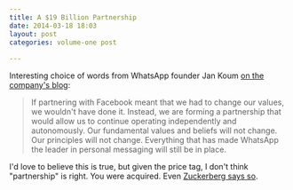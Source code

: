```yaml
---
title: A $19 Billion Partnership
date: 2014-03-18 18:03
layout: post
categories: volume-one post
 
---
```



Interesting choice of words from WhatsApp founder Jan Koum [on the company's blog](http://blog.whatsapp.com/index.php/2014/03/setting-the-record-straight/): 

> If partnering with Facebook meant that we had to change our values, we wouldn't have done it. Instead, we are forming a partnership that would allow us to continue operating independently and autonomously. Our fundamental values and beliefs will not change. Our principles will not change. Everything that has made WhatsApp the leader in personal messaging will still be in place. 

I'd love to believe this is true, but given the price tag, I don't think "partnership" is right. You were acquired. Even [Zuckerberg says so](https://www.facebook.com/zuck/posts/10101272463589561). 
